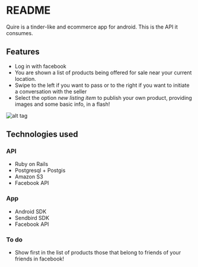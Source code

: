 # README

Quire is a tinder-like and ecommerce app for android. This is the API it consumes.

## Features

* Log in with facebook
* You are shown a list of products being offered for sale near your current location.
* Swipe to the left if you want to pass or to the right if you want to initiate a conversation with the seller
* Select the option *new listing item* to publish your own product, providing images and some basic info, in a flash! 

![alt tag](http://i.imgur.com/rcvHLrX.png)

## Technologies used

### API

* Ruby on Rails
* Postgresql + Postgis
* Amazon S3
* Facebook API

### App

* Android SDK
* Sendbird SDK
* Facebook API

### To do

* Show first in the list of products those that belong to friends of your friends in facebook!
